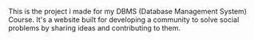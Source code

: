 This is the project i made for my DBMS (Database Management System) Course. It's a website built for developing a community to solve social problems by sharing ideas and contributing to them.
